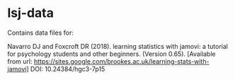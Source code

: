# lsj-data

Contains data files for:

Navarro DJ and Foxcroft DR (2018). learning statistics with jamovi: a tutorial for psychology students and other beginners. (Version 0.65). [Available from url: https://sites.google.com/brookes.ac.uk/learning-stats-with-jamovi] DOI: 10.24384/hgc3-7p15


